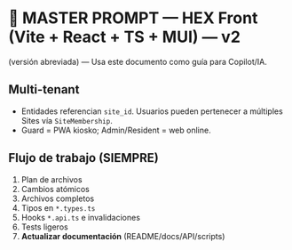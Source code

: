 # 🔧 MASTER PROMPT — HEX Front (Vite + React + TS + MUI) — v2

(versión abreviada) — Usa este documento como guía para Copilot/IA.

## Multi-tenant

- Entidades referencian `site_id`. Usuarios pueden pertenecer a múltiples Sites vía `SiteMembership`.
- Guard = PWA kiosko; Admin/Resident = web online.

## Flujo de trabajo (SIEMPRE)

1. Plan de archivos
2. Cambios atómicos
3. Archivos completos
4. Tipos en `*.types.ts`
5. Hooks `*.api.ts` e invalidaciones
6. Tests ligeros
7. **Actualizar documentación** (README/docs/API/scripts)
